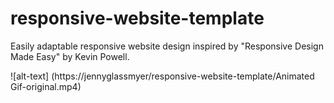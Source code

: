 # responsive-website-template
Easily adaptable responsive website design inspired by "Responsive Design Made Easy" by Kevin Powell. 

![alt-text] (https://jennyglassmyer/responsive-website-template/Animated Gif-original.mp4)
